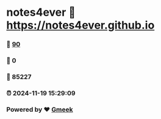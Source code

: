 # notes4ever :link: https://notes4ever.github.io 
### :page_facing_up: [90](https://notes4ever.github.io/tag.html) 
### :speech_balloon: 0 
### :hibiscus: 85227 
### :alarm_clock: 2024-11-19 15:29:09 
### Powered by :heart: [Gmeek](https://github.com/Meekdai/Gmeek)

